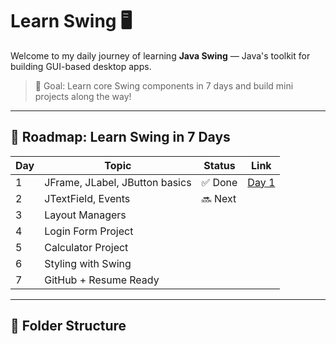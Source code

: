 # Learn Swing 🖥️

Welcome to my daily journey of learning **Java Swing** — Java's toolkit for building GUI-based desktop apps.

> 🚀 Goal: Learn core Swing components in 7 days and build mini projects along the way!

---

## 📅 Roadmap: Learn Swing in 7 Days

| Day | Topic                          | Status  | Link                      |
|-----|--------------------------------|---------|---------------------------|
| 1   | JFrame, JLabel, JButton basics | ✅ Done  | [Day 1](Day1/README.md)   |
| 2   | JTextField, Events             | 🔜 Next |                           |
| 3   | Layout Managers                |         |                           |
| 4   | Login Form Project             |         |                           |
| 5   | Calculator Project             |         |                           |
| 6   | Styling with Swing             |         |                           |
| 7   | GitHub + Resume Ready          |         |                           |

---

## 📁 Folder Structure

